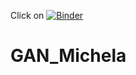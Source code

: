 Click on [![Binder](https://mybinder.org/badge.svg)](https://mybinder.org/v2/gh/mickypaganini/gan_tutorial/master)
# GAN_Michela
